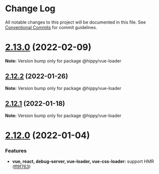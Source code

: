 # Change Log

All notable changes to this project will be documented in this file.
See [Conventional Commits](https://conventionalcommits.org) for commit guidelines.

# [2.13.0](https://github.com/Tencent/Hippy/compare/2.12.2...2.13.0) (2022-02-09)

**Note:** Version bump only for package @hippy/vue-loader





## [2.12.2](https://github.com/Tencent/Hippy/tree/master/packages/hippy-vue-loader/compare/2.12.1...2.12.2) (2022-01-26)

**Note:** Version bump only for package @hippy/vue-loader





## [2.12.1](https://github.com/Tencent/Hippy/tree/master/packages/hippy-vue-loader/compare/2.12.0...2.12.1) (2022-01-18)

**Note:** Version bump only for package @hippy/vue-loader





# [2.12.0](https://github.com/Tencent/Hippy/tree/master/packages/hippy-vue-loader/compare/2.11.6...2.12.0) (2022-01-04)


### Features

* **vue, react, debug-server, vue-loader, vue-css-loader:** support HMR ([ff9f763](https://github.com/Tencent/Hippy/tree/master/packages/hippy-vue-loader/commit/ff9f763a4578d41a4ff657a577ced7f3675ba8e3))
